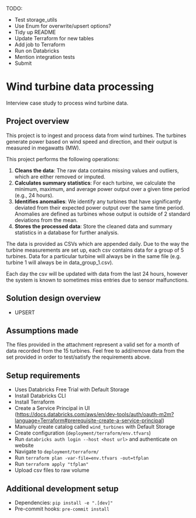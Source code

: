 TODO:
- Test storage_utils
- Use Enum for overwrite/upsert options?
- Tidy up README
- Update Terraform for new tables
- Add job to Terraform
- Run on Databricks
- Mention integration tests
- Submit



# Wind turbine data processing

Interview case study to process wind turbine data.

## Project overview

This project is to ingest and process data from wind turbines. The turbines generate power based on wind speed and direction, and their output is measured in megawatts (MW).

This project performs the following operations:

1. **Cleans the data**: The raw data contains missing values and outliers, which are either removed or imputed.
2. **Calculates summary statistics**: For each turbine, we calculate the minimum, maximum, and average power output over a given time period (e.g., 24 hours).
3. **Identifies anomalies**: We identify any turbines that have significantly deviated from their expected power output over the same time period. Anomalies are defined as turbines whose output is outside of 2 standard deviations from the mean.
4. **Stores the processed data**: Store the cleaned data and summary statistics in a database for further analysis.

The data is provided as CSVs which are appended daily. Due to the way the turbine measurements are set up, each csv contains data for a group of 5 turbines. Data for a particular turbine will always be in the same file (e.g. turbine 1 will always be in data_group_1.csv).

Each day the csv will be updated with data from the last 24 hours, however the system is known to sometimes miss entries due to sensor malfunctions.

## Solution design overview

- UPSERT

## Assumptions made

The files provided in the attachment represent a valid set for a month of data recorded from the
15 turbines. Feel free to add/remove data from the set provided in order to test/satisfy the
requirements above.

## Setup requirements

- Uses Databricks Free Trial with Default Storage
- Install Databricks CLI
- Install Terraform
- Create a Service Principal in UI (https://docs.databricks.com/aws/en/dev-tools/auth/oauth-m2m?language=Terraform#prerequisite-create-a-service-principal)
- Manually create catalog called `wind_turbines` with Default Storage
- Create configuration (`deployment/terraform/env.tfvars`)
- Run `databricks auth login --host <host url>` and authenticate on website
- Navigate to `deployment/terraform/`
- Run `terraform plan -var-file=env.tfvars -out=tfplan`
- Run `terraform apply "tfplan" `
- Upload csv files to raw volume

## Additional development setup

- Dependencies: `pip install -e ".[dev]"`
- Pre-commit hooks: `pre-commit install`
